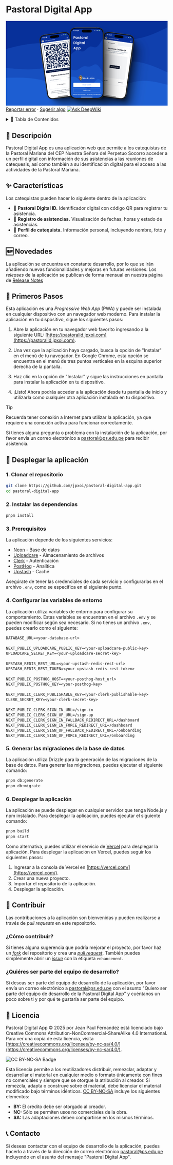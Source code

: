 # Pastoral Digital App

![Pastoral Digital App](/app/opengraph-image.jpeg)
[Reportar error](https://github.com/jpxoi/pastoral-digital-app/issues) · [Sugerir algo](https://github.com/jpxoi/pastoral-digital-app/issues)
[![Ask DeepWiki](https://deepwiki.com/badge.svg)](https://deepwiki.com/jpxoi/pastoral-digital-app)

<details>

<summary>📖 Tabla de Contenidos</summary>

- [📄 Descripción](#-descripción)
- [✨ Características](#-características)
- [🆕 Novedades](#-novedades)
- [🚀 Primeros Pasos](#-primeros-pasos)
- [🚀 Desplegar la aplicación](#-desplegar-la-aplicación)
- [🤝 Contribuir](#-contribuir)
- [📜 Licencia](#-licencia)
- [📞 Contacto](#-contacto)

</details>

## 📄 Descripción

Pastoral Digital App es una aplicación web que permite a los catequistas de la Pastoral Mariana del CEP Nuestra Señora del Perpetuo Socorro acceder a un perfil digital con información de sus asistencias a las reuniones de catequesis, así como también a su identificación digital para el acceso a las actividades de la Pastoral Mariana.

## ✨ Características

Los catequistas pueden hacer lo siguiente dentro de la aplicación:

- 📲 **Pastoral Digital ID.** Identificador digital con código QR para registrar tu asistencia.
- 📅 **Registro de asistencias.** Visualización de fechas, horas y estado de asistencias.
- 👤 **Perfil de catequista.** Información personal, incluyendo nombre, foto y correo.

## 🆕 Novedades

La aplicación se encuentra en constante desarrollo, por lo que se irán añadiendo nuevas funcionalidades y mejoras en futuras versiones. Los _releases_ de la aplicación se publican de forma mensual en nuestra página de [Release Notes](https://jpxoi.notion.site/Pastoral-Digital-Release-Notes-292bc69d40434537996829014d6e6cb2)

## 🚀 Primeros Pasos

Esta aplicación es una _Progressive Web App_ (PWA) y puede ser instalada en cualquier dispositivo con un navegador web moderno. Para instalar la aplicación en tu dispositivo, sigue los siguientes pasos:

1. Abre la aplicación en tu navegador web favorito ingresando a la siguiente URL: [https://pastoralid.jpxoi.com](https://pastoralid.jpxoi.com).

2. Una vez que la aplicación haya cargado, busca la opción de "Instalar" en el menú de tu navegador. En Google Chrome, esta opción se encuentra en el menú de tres puntos verticales en la esquina superior derecha de la pantalla.

3. Haz clic en la opción de "Instalar" y sigue las instrucciones en pantalla para instalar la aplicación en tu dispositivo.

4. ¡Listo! Ahora podrás acceder a la aplicación desde tu pantalla de inicio y utilizarla como cualquier otra aplicación instalada en tu dispositivo.

> [!TIP]
> Recuerda tener conexión a Internet para utilizar la aplicación, ya que requiere una conexión activa para funcionar correctamente.

Si tienes alguna pregunta o problema con la instalación de la aplicación, por favor envía un correo electrónico a [pastoral@ps.edu.pe](mailto:pastoral@ps.edu.pe) para recibir asistencia.

## 🚀 Desplegar la aplicación

### 1. Clonar el repositorio

```bash
git clone https://github.com/jpxoi/pastoral-digital-app.git
cd pastoral-digital-app
```

### 2. Instalar las dependencias

```bash
pnpm install
```

### 3. Prerequisitos

La aplicación depende de los siguientes servicios:

- [Neon](https://neon.tech/) - Base de datos
- [Uploadcare](https://uploadcare.com/) - Almacenamiento de archivos
- [Clerk](https://clerk.com/) - Autenticación
- [PostHog](https://posthog.com/) - Analítica
- [Upstash](https://upstash.com/) - Caché

Asegúrate de tener las credenciales de cada servicio y configurarlas en el archivo `.env`, como se especifica en el siguiente punto.

### 4. Configurar las variables de entorno

La aplicación utiliza variables de entorno para configurar su comportamiento. Estas variables se encuentran en el archivo `.env` y se pueden modificar según sea necesario. Si no tienes un archivo `.env`, puedes crearlo como el siguiente:

```env
DATABASE_URL=<your-database-url>

NEXT_PUBLIC_UPLOADCARE_PUBLIC_KEY=<your-uploadcare-public-key>
UPLOADCARE_SECRET_KEY=<your-uploadcare-secret-key>

UPSTASH_REDIS_REST_URL=<your-upstash-redis-rest-url>
UPSTASH_REDIS_REST_TOKEN=<your-upstash-redis-rest-token>

NEXT_PUBLIC_POSTHOG_HOST=<your-posthog-host_url>
NEXT_PUBLIC_POSTHOG_KEY=<your-posthog-key>

NEXT_PUBLIC_CLERK_PUBLISHABLE_KEY=<your-clerk-publishable-key>
CLERK_SECRET_KEY=<your-clerk-secret-key>

NEXT_PUBLIC_CLERK_SIGN_IN_URL=/sign-in
NEXT_PUBLIC_CLERK_SIGN_UP_URL=/sign-up
NEXT_PUBLIC_CLERK_SIGN_IN_FALLBACK_REDIRECT_URL=/dashboard
NEXT_PUBLIC_CLERK_SIGN_IN_FORCE_REDIRECT_URL=/dashboard
NEXT_PUBLIC_CLERK_SIGN_UP_FALLBACK_REDIRECT_URL=/onboarding
NEXT_PUBLIC_CLERK_SIGN_UP_FORCE_REDIRECT_URL=/onboarding
```

### 5. Generar las migraciones de la base de datos

La aplicación utiliza Drizzle para la generación de las migraciones de la base de datos. Para generar las migraciones, puedes ejecutar el siguiente comando:

```bash
pnpm db:generate
pnpm db:migrate
```

### 6. Desplegar la aplicación

La aplicación se puede desplegar en cualquier servidor que tenga Node.js y npm instalado. Para desplegar la aplicación, puedes ejecutar el siguiente comando:

```bash
pnpm build
pnpm start
```

Como alternativa, puedes utilizar el servicio de [Vercel](https://vercel.com/) para desplegar la aplicación. Para desplegar la aplicación en Vercel, puedes seguir los siguientes pasos:

1. Ingresar a la consola de Vercel en [https://vercel.com/](https://vercel.com/).
2. Crear una nueva proyecto.
3. Importar el repositorio de la aplicación.
4. Desplegar la aplicación.

## 🤝 Contribuir

Las contribuciones a la aplicación son bienvenidas y pueden realizarse a través de _pull requests_ en este repositorio.

### ¿Cómo contribuir?

Si tienes alguna sugerencia que podría mejorar el proyecto, por favor haz un [_fork_](https://github.com/jpxoi/pastoral-digital-app/fork) del repositorio y crea una [_pull request_](https://github.com/jpxoi/pastoral-digital-app/pulls). También puedes simplemente abrir un [_issue_](https://github.com/jpxoi/pastoral-digital-app/issues) con la etiqueta `enhancement`.

### ¿Quiéres ser parte del equipo de desarrollo?

Si deseas ser parte del equipo de desarrollo de la aplicación, por favor envía un correo electrónico a [pastoral@ps.edu.pe](mailto:pastoral@ps.edu.pe) con el asunto "Quiero ser parte del equipo de desarrollo de la Pastoral Digital App" y cuéntanos un poco sobre ti y por qué te gustaría ser parte del equipo.

## 📜 Licencia

Pastoral Digital App © 2025 por Jean Paul Fernandez está licenciado bajo Creative Commons Attribution-NonCommercial-ShareAlike 4.0 International. Para ver una copia de esta licencia, visita [https://creativecommons.org/licenses/by-nc-sa/4.0/](https://creativecommons.org/licenses/by-nc-sa/4.0/).

![CC BY-NC-SA Badge](https://licensebuttons.net/l/by-nc-sa/4.0/88x31.png)

Esta licencia permite a los reutilizadores distribuir, remezclar, adaptar y desarrollar el material en cualquier medio o formato únicamente con fines no comerciales y siempre que se otorgue la atribución al creador. Si remezcla, adapta o construye sobre el material, debe licenciar el material modificado bajo términos idénticos. [CC BY-NC-SA](https://creativecommons.org/licenses/by-nc-sa/4.0/) incluye los siguientes elementos:

- **BY:** El crédito debe ser otorgado al creador.
- **NC:** Sólo se permiten usos no comerciales de la obra.
- **SA:** Las adaptaciones deben compartirse en los mismos términos.

## 📞 Contacto

Si deseas contactar con el equipo de desarrollo de la aplicación, puedes hacerlo a través de la dirección de correo electrónico [pastoral@ps.edu.pe](mailto:pastoral@ps.edu.pe) incluyendo en el asunto del mensaje "Pastoral Digital App".
